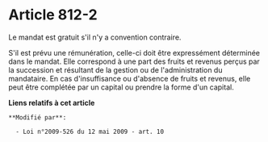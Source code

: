 # Article 812-2

Le mandat est gratuit s'il n'y a convention contraire.

S'il est prévu une rémunération, celle-ci doit être expressément déterminée dans le mandat. Elle correspond à une part des
fruits et revenus perçus par la succession et résultant de la gestion ou de l'administration du mandataire. En cas
d'insuffisance ou d'absence de fruits et revenus, elle peut être complétée par un capital ou prendre la forme d'un capital.

**Liens relatifs à cet article**

	**Modifié par**:

	  - Loi n°2009-526 du 12 mai 2009 - art. 10
